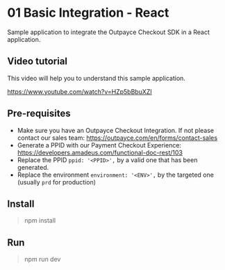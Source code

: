 # 01 Basic Integration - React

Sample application to integrate the Outpayce Checkout SDK in a React application.

## Video tutorial

This video will help you to understand this sample application.

https://www.youtube.com/watch?v=HZp5bBbuXZI

## Pre-requisites

- Make sure you have an Outpayce Checkout Integration. If not please contact our sales team: 
https://outpayce.com/en/forms/contact-sales
- Generate a PPID with our Payment Checkout Experience: https://developers.amadeus.com/functional-doc-rest/103
- Replace the PPID `ppid: '<PPID>',` by a valid one that has been generated.
- Replace the environment `environment: '<ENV>',` by the targeted one (usually `prd` for production)


## Install

> npm install 

## Run

> npm run dev